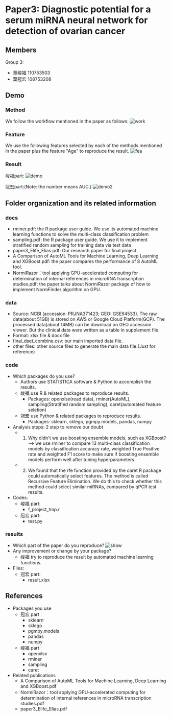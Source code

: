 # Paper3: Diagnostic potential for a serum miRNA neural network for detection of ovarian cancer

## Members
Group 3:
* 章峻福 110753503
* 葉冠宏 108753208

## Demo 
### Method
We follow the workflow mentioned in the paper as follows: 
![work](https://user-images.githubusercontent.com/20900157/173859171-a7bf182a-aa6f-4e75-ba98-b911da077f84.png)

### Feature
We use the following features selected by each of the methods mentioned in the paper plus the feature "Age" to reproduce the result.
![fea](https://user-images.githubusercontent.com/20900157/173857391-b0dcdb29-3df2-4a79-a003-4d81819c2da7.png)

### Result
峻福part:
![demo](https://user-images.githubusercontent.com/101028862/173810804-07ebd881-ef35-4fb1-92ff-416452a7c249.png)

冠宏part:(Note: the number means AUC.)
![demo2](https://user-images.githubusercontent.com/20900157/173848824-c84ddb3f-a8f5-4fb3-8166-dadefb86b7f8.png)
## Folder organization and its related information
### docs
* rminer.pdf: the R package user guide. We use its automated machine learning functions to solve the multi-class classification problem
* sampling.pdf: the R package user guide. We use it to implement stratified random sampling for training data via test data
* paper3_Elife_Elias.pdf: Our research paper for final project.
* A Comparison of AutoML Tools for Machine Learning, Deep Learning and XGBoost.pdf: the paper compares the performance of 8 AutoML tool. 
* NormiRazor：tool applying GPU-accelerated computing for determination of internal references in microRNA transcription studies.pdf: the paper talks about NormiRazor package of how to implement NormFinder algorithm on GPU. 

### data
* Source: NCBI (accession: PRJNA371423; GEO: GSE94533). The raw data(about 51GB) is stored on AWS or Google Cloud Platform(GCP). The processed data(about 14MB) can be download on GEO accession viewer. But the clinical data were written as a table in supplement file. 
* Format: xlsx file & docx file
* final_dset_combine.csv: our main imported data file.
* other files: other source files to generate the main data file.(Just for reference)

### code
* Which packages do you use? 
  * Authors use STATISTICA software & Python to accomplish the results.
  * 峻福 use R & related packages to reproduce results.
    * Packages: openxlsx(read data), rminer(AutoML), sampling(Stratified random sampling), caret(automated feature seletion)
  * 冠宏 use Python & related packages to reproduce results.
    * Packages: sklearn, sklego, pgmpy.models, pandas, numpy
* Analysis steps: 2 step to remove our doubt 
  *  1. Why didn't we use boosting ensemble models, such as XGBoost? --> we use rminer to compare 13 multi-class classification models by classification accuracy rate, weighted True Positive rate and weighted F1 score to make sure if boosting ensemble models perform well after tuning hyperparameters.   
  *  2. We found that the rfe function provided by the caret R package could automatically select features. The method is called Recursive Feature Elimination. We do this to check whether this method could select similar miRNAs, compared by qPCR test results.   
* Codes:
  * 峻福 part:
    * f_project_tmp.r
  * 冠宏 part:
    * test.py
### results
* Which part of the paper do you reproduce?
![show](https://user-images.githubusercontent.com/20900157/173854517-b541a288-1095-4be1-bc24-ee2c94e67121.png)
* Any improvement or change by your package?
  * 峻福 try to reproduce the result by automated machine learning functions.
* Files:
  * 冠宏 part:
    * result.xlsx

## References
* Packages you use
  * 冠宏 part
    * sklearn
    * sklego
    * pgmpy.models
    * pandas
    * numpy
  * 峻福 part
    * openxlsx
    * rminer
    * sampling
    * caret
* Related publications
  * A Comparison of AutoML Tools for Machine Learning, Deep Learning and XGBoost.pdf
  * NormiRazor：tool applying GPU-accelerated computing for determination of internal references in microRNA transcription studies.pdf
  * paper3_Elife_Elias.pdf
